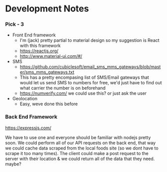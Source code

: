 # Development Notes

### Pick - 3
* Front End framework
  * I'm (jack) pretty partial to material design so my suggestion is React with this framework
  * https://reactjs.org/
  * http://www.material-ui.com/#/
* SMS
	* https://github.com/cubiclesoft/email_sms_mms_gateways/blob/master/sms_mms_gateways.txt
	* This has a pretty encompasing list of SMS/Email gateways that would let us send SMS to numbers for free, we'd just have to find out what carrier the number is on beforehand
	* https://numverify.com/ we could use this? or just ask the user
* Geolocation
	* Easy, weve done this before 	


### Back End Framework
https://expressjs.com/

We have to use one and everyone should be familiar with nodejs pretty soon. We could perform all of our API requests on the back end, that way we could cache data scraped from the local foods site (so we dont have to scrape it too many times). The client could make a post request to the server with their location & we could return all of the data that they need. maybe?
